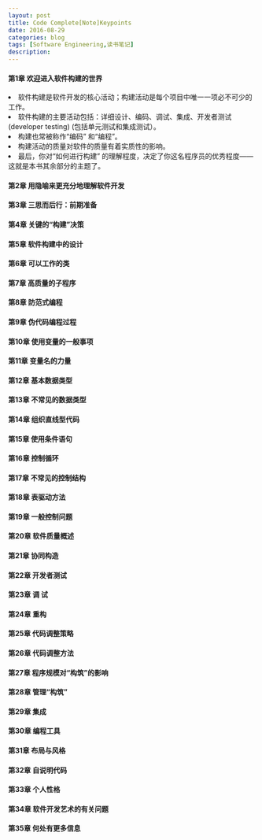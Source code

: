 ```yaml
---
layout: post
title: Code Complete[Note]Keypoints
date: 2016-08-29
categories: blog
tags: [Software Engineering,读书笔记]
description: 
---
```


#### 第1章 欢迎进入软件构建的世界
<li>软件构建是软件开发的核心活动；构建活动是每个项目中唯一一项必不可少的工作。
<li>软件构建的主要活动包括：详细设计、编码、调试、集成、开发者测试(developer testing) (包括单元测试和集成测试）。
<li>构建也常被称作“编码” 和“编程”。
<li>构建活动的质量对软件的质量有着实质性的影响。
<li>最后，你对“如何进行构建” 的理解程度，决定了你这名程序员的优秀程度——这就是本书其余部分的主题了。

#### 第2章 用隐喻来更充分地理解软件开发
#### 第3章 三思而后行：前期准备
#### 第4章 关键的“构建”决策
#### 第5章 软件构建中的设计
#### 第6章 可以工作的类
#### 第7章 高质量的子程序
#### 第8章 防范式编程
#### 第9章 伪代码编程过程
#### 第10章 使用变量的一般事项
#### 第11章 变量名的力量
#### 第12章 基本数据类型
#### 第13章 不常见的数据类型
#### 第14章 组织直线型代码
#### 第15章 使用条件语句
#### 第16章 控制循环
#### 第17章 不常见的控制结构
#### 第18章 表驱动方法
#### 第19章 一般控制问题
#### 第20章 软件质量概述
#### 第21章 协同构造
#### 第22章 开发者测试
#### 第23章 调 试
#### 第24章 重构
#### 第25章 代码调整策略
#### 第26章 代码调整方法
#### 第27章 程序规模对“构筑”的影响
#### 第28章 管理“构筑”
#### 第29章 集成
#### 第30章 编程工具
#### 第31章 布局与风格
#### 第32章 自说明代码
#### 第33章 个人性格
#### 第34章 软件开发艺术的有关问题
#### 第35章 何处有更多信息

